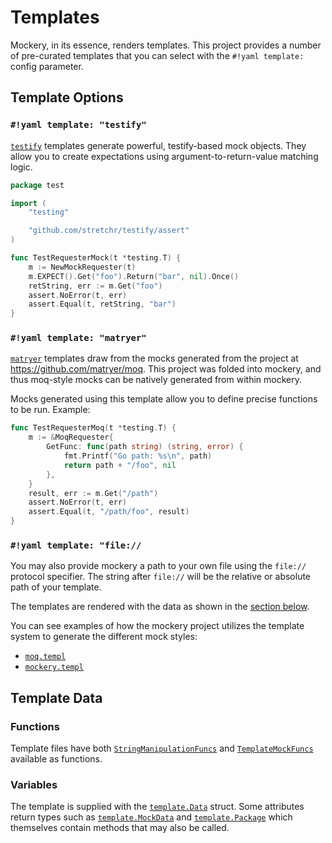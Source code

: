 Templates
=========

Mockery, in its essence, renders templates. This project provides a number of pre-curated
templates that you can select with the `#!yaml template:` config parameter.

## Template Options

### `#!yaml template: "testify"`

[`testify`](testify.md) templates generate powerful, testify-based mock objects. They allow you to create expectations using argument-to-return-value matching logic.

```go
package test

import (
    "testing"

    "github.com/stretchr/testify/assert"
)

func TestRequesterMock(t *testing.T) {
    m := NewMockRequester(t)
    m.EXPECT().Get("foo").Return("bar", nil).Once()
    retString, err := m.Get("foo")
    assert.NoError(t, err)
    assert.Equal(t, retString, "bar")
}
```

### `#!yaml template: "matryer"`

[`matryer`](matryer.md) templates draw from the mocks generated from the project at https://github.com/matryer/moq. This project was folded into mockery, and thus moq-style mocks can be natively generated from within mockery.

Mocks generated using this template allow you to define precise functions to be run. Example:

```go
func TestRequesterMoq(t *testing.T) {
    m := &MoqRequester{
        GetFunc: func(path string) (string, error) {
            fmt.Printf("Go path: %s\n", path)
            return path + "/foo", nil
        },
    }
    result, err := m.Get("/path")
    assert.NoError(t, err)
    assert.Equal(t, "/path/foo", result)
}
```

### `#!yaml template: "file://`

You may also provide mockery a path to your own file using the `file://` protocol specifier. The string after `file://` will be the relative or absolute path of your template.

The templates are rendered with the data as shown in the [section below](#template-files).

You can see examples of how the mockery project utilizes the template system to generate the different mock styles:

- [`moq.templ`](https://github.com/vektra/mockery/blob/v3/internal/moq.templ)
- [`mockery.templ`](https://github.com/vektra/mockery/blob/v3/internal/mockery.templ)

## Template Data

### Functions

Template files have both [`StringManipulationFuncs`](https://pkg.go.dev/github.com/vektra/mockery/v3/shared#pkg-variables) and [`TemplateMockFuncs`](https://pkg.go.dev/github.com/vektra/mockery/v3/template#pkg-variables) available as functions.

### Variables

The template is supplied with the [`template.Data`](https://pkg.go.dev/github.com/vektra/mockery/v3/template#Data) struct. Some attributes return types such as [`template.MockData`](https://pkg.go.dev/github.com/vektra/mockery/v3@v3.0.0-alpha.10/template#MockData) and [`template.Package`](https://pkg.go.dev/github.com/vektra/mockery/v3/template#Package) which themselves contain methods that may also be called.
